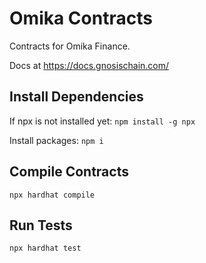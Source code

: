 # Omika Contracts
Contracts for Omika Finance.

Docs at https://docs.gnosischain.com/

## Install Dependencies
If npx is not installed yet:
`npm install -g npx`

Install packages:
`npm i`

## Compile Contracts
`npx hardhat compile`

## Run Tests
`npx hardhat test`
